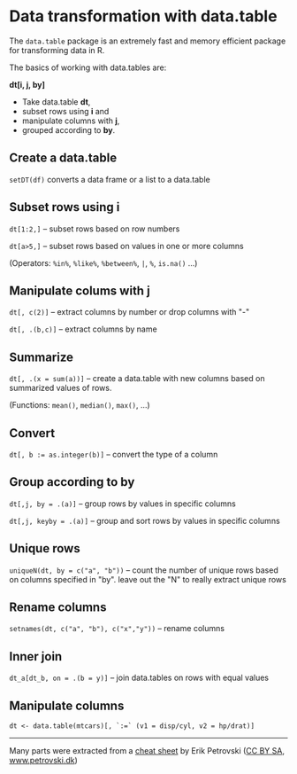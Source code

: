 # Data transformation with data.table

The `data.table` package is an extremely fast and memory efficient package for transforming data in R.

The basics of working with data.tables are:

**dt[i, j, by]**
* Take data.table **dt**, 
* subset rows using **i** and
* manipulate columns with **j**, 
* grouped according to **by**.

## Create a data.table

`setDT(df)` converts a data frame or a list to a data.table

## Subset rows using i

`dt[1:2,]` – subset rows based on row numbers

`dt[a>5,]` – subset rows based on values in one or more columns

(Operators: `%in%`, `%like%`, `%between%`, `|`, `%`, `is.na()` ...)

## Manipulate colums with j

`dt[, c(2)]` – extract columns by number or drop columns with "-"

`dt[, .(b,c)]` – extract columns by name

## Summarize

`dt[, .(x = sum(a))]` – create a data.table with new columns based on summarized values of rows. 

(Functions: `mean()`, `median()`, `max()`, ...)

## Convert

`dt[, b := as.integer(b)]` – convert the type of a column

## Group according to by

`dt[,j, by = .(a)]` – group rows by values in specific columns

`dt[,j, keyby = .(a)]` – group and sort rows by values in specific columns

## Unique rows

`uniqueN(dt, by = c("a", "b"))` – count the number of unique rows based on columns specified in "by". leave out the "N" to really extract unique rows

## Rename columns

`setnames(dt, c("a", "b"), c("x","y"))` – rename columns

## Inner join

`dt_a[dt_b, on = .(b = y)]` – join data.tables on rows with equal values

## Manipulate columns

```dt <- data.table(mtcars)[, `:=` (v1 = disp/cyl, v2 = hp/drat)]```

---

Many parts were extracted from a [cheat sheet](https://raw.githubusercontent.com/rstudio/cheatsheets/master/datatable.pdf) by Erik Petrovski ([CC BY SA](https://creativecommons.org/licenses/by-sa/4.0/), www.petrovski.dk)
